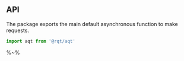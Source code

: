 ## API

The package exports the main default asynchronous function to make requests.

```js
import aqt from '@rqt/aqt'
```

%~%